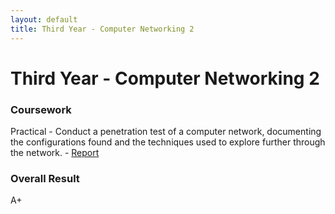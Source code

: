 ```yaml
---
layout: default
title: Third Year - Computer Networking 2
---
```


# Third Year - Computer Networking 2


### Coursework
Practical
    - Conduct a penetration test of a computer network, documenting the configurations found and the techniques used to explore further through the network.
    - [Report](2001642.pdf)

### Overall Result 
A+
